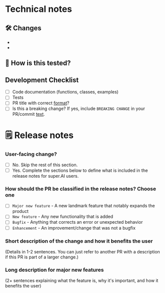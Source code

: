 # Technical notes
## 🛠 Changes

-
-

## 🧪 How is this tested?


## Development Checklist

- [ ] Code documentation (functions, classes, examples)
- [ ] Tests
- [ ] PR title with correct [format](https://github.com/angular/angular/blob/main/CONTRIBUTING.md#-commit-message-format)?
- [ ] Is this a breaking change? If yes, include `BREAKING CHANGE` in your PR/commit [text](https://github.com/angular/angular/blob/main/CONTRIBUTING.md#commit-message-footer).
 
# 🗒️ Release notes

### User-facing change?

- [ ] No. Skip the rest of this section.
- [ ] Yes. Complete the sections below to define what is included in the release notes for super.AI users.

### How should the PR be classified in the release notes? Choose one

- [ ] `Major new feature` - A new landmark feature that notably expands the product
- [ ] `New feature` - Any new functionality that is added
- [ ] `Bugfix` - Anything that corrects an error or unexpected behavior
- [ ] `Enhancement` - An improvement/change that was not a bugfix

### Short description of the change and how it benefits the user

(Details in 1-2 sentences. You can just refer to another PR with a description if this PR is part of a larger change.)

### Long description for major new features

(2+ sentences explaining what the feature is, why it's important, and how it benefits the user)
